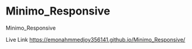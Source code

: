 # Minimo_Responsive
Minimo_Responsive

Live Link https://emonahmmedjoy356141.github.io/Minimo_Responsive/
